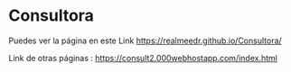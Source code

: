 # Consultora
Puedes ver la página en este Link
https://realmeedr.github.io/Consultora/

Link de otras páginas :
https://consult2.000webhostapp.com/index.html
